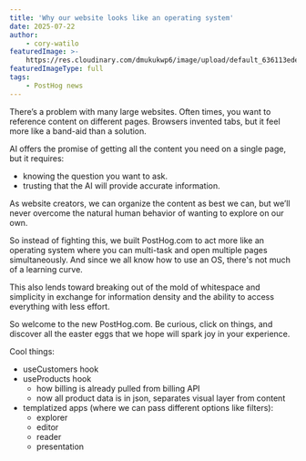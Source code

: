 ```yaml
---
title: 'Why our website looks like an operating system'
date: 2025-07-22
author:
    - cory-watilo
featuredImage: >-
    https://res.cloudinary.com/dmukukwp6/image/upload/default_636113ede9.png
featuredImageType: full
tags:
    - PostHog news
---
```


There’s a problem with many large websites. Often times, you want to reference content on different pages. Browsers invented tabs, but it feel more like a band-aid than a solution.

AI offers the promise of getting all the content you need on a single page, but it requires:

-   knowing the question you want to ask.
-   trusting that the AI will provide accurate information.

As website creators, we can organize the content as best we can, but we’ll never overcome the natural human behavior of wanting to explore on our own.

So instead of fighting this, we built PostHog.com to act more like an operating system where you can multi-task and open multiple pages simultaneously. And since we all know how to use an OS, there's not much of a learning curve.

This also lends toward breaking out of the mold of whitespace and simplicity in exchange for information density and the ability to access everything with less effort.

So welcome to the new PostHog.com. Be curious, click on things, and discover all the easter eggs that we hope will spark joy in your experience.

Cool things:

-   useCustomers hook
-   useProducts hook
    -   how billing is already pulled from billing API
    -   now all product data is in json, separates visual layer from content
-   templatized apps (where we can pass different options like filters):
    -   explorer
    -   editor
    -   reader
    -   presentation
